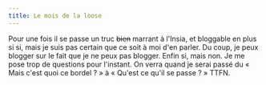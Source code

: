 ```yaml
---
title: Le mois de la loose
---
```


Pour une fois il se passe un truc <s>bien</s> marrant à l'Insia, et bloggable
en plus si si, mais je suis pas certain que ce soit à moi d'en parler. Du
coup, je peux blogger sur le fait que je ne peux pas blogger. Enfin si, mais
non. Je me pose trop de questions pour l'instant. On verra quand je serai
passé du « Mais c'est quoi ce bordel ? » à « Qu'est ce qu'il se passe ? »
TTFN.

